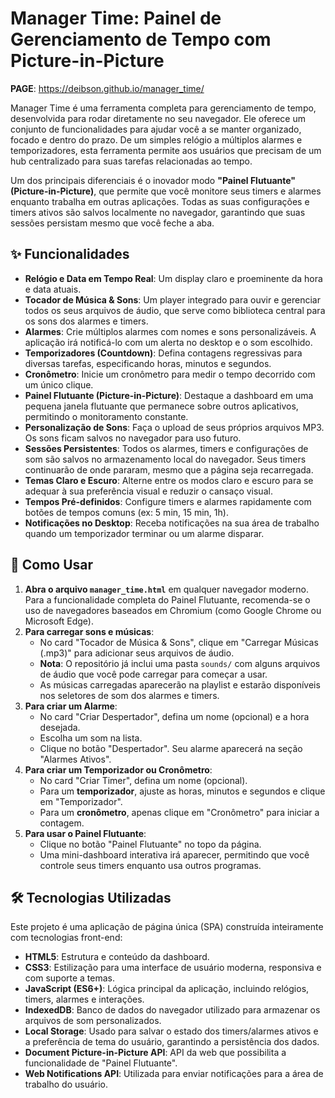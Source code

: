 # Manager Time: Painel de Gerenciamento de Tempo com Picture-in-Picture

**PAGE**: https://deibson.github.io/manager_time/

Manager Time é uma ferramenta completa para gerenciamento de tempo, desenvolvida para rodar diretamente no seu navegador. Ele oferece um conjunto de funcionalidades para ajudar você a se manter organizado, focado e dentro do prazo. De um simples relógio a múltiplos alarmes e temporizadores, esta ferramenta permite aos usuários que precisam de um hub centralizado para suas tarefas relacionadas ao tempo.

Um dos principais diferenciais é o inovador modo **"Painel Flutuante" (Picture-in-Picture)**, que permite que você monitore seus timers e alarmes enquanto trabalha em outras aplicações. Todas as suas configurações e timers ativos são salvos localmente no navegador, garantindo que suas sessões persistam mesmo que você feche a aba.

## ✨ Funcionalidades

* **Relógio e Data em Tempo Real**: Um display claro e proeminente da hora e data atuais.
* **Tocador de Música & Sons**: Um player integrado para ouvir e gerenciar todos os seus arquivos de áudio, que serve como biblioteca central para os sons dos alarmes e timers.
* **Alarmes**: Crie múltiplos alarmes com nomes e sons personalizáveis. A aplicação irá notificá-lo com um alerta no desktop e o som escolhido.
* **Temporizadores (Countdown)**: Defina contagens regressivas para diversas tarefas, especificando horas, minutos e segundos.
* **Cronômetro**: Inicie um cronômetro para medir o tempo decorrido com um único clique.
* **Painel Flutuante (Picture-in-Picture)**: Destaque a dashboard em uma pequena janela flutuante que permanece sobre outros aplicativos, permitindo o monitoramento constante.
* **Personalização de Sons**: Faça o upload de seus próprios arquivos MP3. Os sons ficam salvos no navegador para uso futuro.
* **Sessões Persistentes**: Todos os alarmes, timers e configurações de som são salvos no armazenamento local do navegador. Seus timers continuarão de onde pararam, mesmo que a página seja recarregada.
* **Temas Claro e Escuro**: Alterne entre os modos claro e escuro para se adequar à sua preferência visual e reduzir o cansaço visual.
* **Tempos Pré-definidos**: Configure timers e alarmes rapidamente com botões de tempos comuns (ex: 5 min, 15 min, 1h).
* **Notificações no Desktop**: Receba notificações na sua área de trabalho quando um temporizador terminar ou um alarme disparar.

## 🚀 Como Usar

1.  **Abra o arquivo `manager_time.html`** em qualquer navegador moderno. Para a funcionalidade completa do Painel Flutuante, recomenda-se o uso de navegadores baseados em Chromium (como Google Chrome ou Microsoft Edge).
2.  **Para carregar sons e músicas**:
    * No card "Tocador de Música & Sons", clique em "Carregar Músicas (.mp3)" para adicionar seus arquivos de áudio.
    * **Nota**: O repositório já inclui uma pasta `sounds/` com alguns arquivos de áudio que você pode carregar para começar a usar.
    * As músicas carregadas aparecerão na playlist e estarão disponíveis nos seletores de som dos alarmes e timers.
3.  **Para criar um Alarme**:
    * No card "Criar Despertador", defina um nome (opcional) e a hora desejada.
    * Escolha um som na lista.
    * Clique no botão "Despertador". Seu alarme aparecerá na seção "Alarmes Ativos".
4.  **Para criar um Temporizador ou Cronômetro**:
    * No card "Criar Timer", defina um nome (opcional).
    * Para um **temporizador**, ajuste as horas, minutos e segundos e clique em "Temporizador".
    * Para um **cronômetro**, apenas clique em "Cronômetro" para iniciar a contagem.
5.  **Para usar o Painel Flutuante**:
    * Clique no botão "Painel Flutuante" no topo da página.
    * Uma mini-dashboard interativa irá aparecer, permitindo que você controle seus timers enquanto usa outros programas.

## 🛠️ Tecnologias Utilizadas

Este projeto é uma aplicação de página única (SPA) construída inteiramente com tecnologias front-end:

* **HTML5**: Estrutura e conteúdo da dashboard.
* **CSS3**: Estilização para uma interface de usuário moderna, responsiva e com suporte a temas.
* **JavaScript (ES6+)**: Lógica principal da aplicação, incluindo relógios, timers, alarmes e interações.
* **IndexedDB**: Banco de dados do navegador utilizado para armazenar os arquivos de som personalizados.
* **Local Storage**: Usado para salvar o estado dos timers/alarmes ativos e a preferência de tema do usuário, garantindo a persistência dos dados.
* **Document Picture-in-Picture API**: API da web que possibilita a funcionalidade de "Painel Flutuante".
* **Web Notifications API**: Utilizada para enviar notificações para a área de trabalho do usuário.
